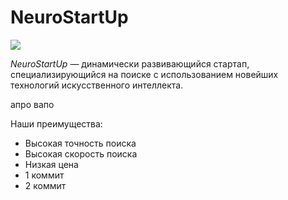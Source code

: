 # NeuroStartUp

![](logo.png)

*NeuroStartUp* — динамически развивающийся стартап, специализирующийся на поиске с использованием новейших технологий искусственного интеллекта.

апро 
вапо

Наши преимущества:
* Высокая точность поиска
* Высокая скорость поиска
* Низкая цена
* 1 коммит
* 2 коммит


